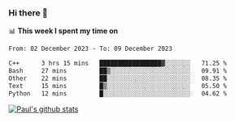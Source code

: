 ### Hi there 👋

📊 **This week I spent my time on**
<!--START_SECTION:waka-->

```txt
From: 02 December 2023 - To: 09 December 2023

C++      3 hrs 15 mins   █████████████████▓░░░░░░░   71.25 %
Bash     27 mins         ██▒░░░░░░░░░░░░░░░░░░░░░░   09.91 %
Other    22 mins         ██░░░░░░░░░░░░░░░░░░░░░░░   08.35 %
Text     15 mins         █▒░░░░░░░░░░░░░░░░░░░░░░░   05.50 %
Python   12 mins         █░░░░░░░░░░░░░░░░░░░░░░░░   04.62 %
```

<!--END_SECTION:waka-->


[![Paul's github stats](https://github-readme-stats.vercel.app/api?username=mickeyouyou&theme=dracula&show_icons=true)](https://github.com/anuraghazra/github-readme-stats)
